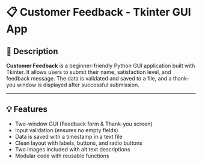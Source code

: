 <h1>📋 Customer Feedback - Tkinter GUI App</h1> 
<h2>🧾 Description</h2>
<p><b>Customer Feedback</b> is a beginner-friendly Python GUI application built with Tkinter. It allows users to submit their name, satisfaction level, and feedback message. The data is validated and saved to a file, and a thank-you window is displayed after successful submission.</p>

<hr>

<h2>💡 Features</h2>

<ul>
  <li>Two-window GUI (Feedback form & Thank-you screen)</li>
  <li>Input validation (ensures no empty fields)</li>
  <li>Data is saved with a timestamp in a text file</li>
  <li>Clean layout with labels, buttons, and radio buttons</li>
  <li>Two images included with alt text descriptions</li>
  <li>Modular code with reusable functions</li>
</ul>
